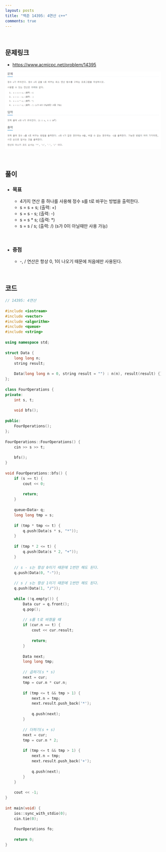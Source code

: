 ```yaml
---
layout: posts
title: "백준 14395: 4연산 c++"
comments: true
---
```


<br>

## **문제링크**

* <https://www.acmicpc.net/problem/14395>   

![](https://github.com/ljh37694/ljh37694.github.io/blob/main/_captures/Baekjoon14395.PNG?raw=true)

<br>

## **풀이**
* ### **목표**
  * 4가지 연산 중 하나를 사용해 정수 s를 t로 바꾸는 방법을 출력한다.
  * s = s + s; (출력: +)
  * s = s - s; (출력: -) 
  * s = s * s; (출력: *)
  * s = s / s; (출력: /) (s가 0이 아닐때만 사용 가능)

<br>

* ### **중점**
  * -, / 연산은 항상 0, 1이 나오기 때문에 처음에만 사용된다.

<br>

## **코드**
``` c++
// 14395: 4연산

#include <iostream>
#include <vector>
#include <algorithm>
#include <queue>
#include <string>

using namespace std;

struct Data {
	long long n;
	string result;

	Data(long long n = 0, string result = "") : n(n), result(result) {}
};

class FourOperations {
private:
	int s, t;

	void bfs();

public:
	FourOperations();
};

FourOperations::FourOperations() {
	cin >> s >> t;

	bfs();
}

void FourOperations::bfs() {
	if (s == t) {
		cout << 0;

		return;
	}

	queue<Data> q;
	long long tmp = s;

	if (tmp * tmp <= t) {
		q.push(Data(s * s, "*"));
	}

	if (tmp * 2 <= t) {
		q.push(Data(s * 2, "+"));
	}

	// s - s는 항상 0이기 때문에 1번만 해도 된다.
	q.push(Data(0, "-"));

	// s / s는 항상 1이기 때문에 1번만 해도 된다.
	q.push(Data(1, "/"));

	while (!q.empty()) {
		Data cur = q.front();
		q.pop();

		// s를 t로 바꿨을 때
		if (cur.n == t) {
			cout << cur.result;

			return;
		}

		Data next;
		long long tmp;

		// 곱하기(s * s)
		next = cur;
		tmp = cur.n * cur.n;

		if (tmp <= t && tmp > 1) {
			next.n = tmp;
			next.result.push_back('*');

			q.push(next);
		}

		// 더하기(s + s)
		next = cur;
		tmp = cur.n * 2;

		if (tmp <= t && tmp > 1) {
			next.n = tmp;
			next.result.push_back('+');

			q.push(next);
		}
	}

	cout << -1;
}

int main(void) {
	ios::sync_with_stdio(0);
	cin.tie(0);

	FourOperations fo;

	return 0;
}
```